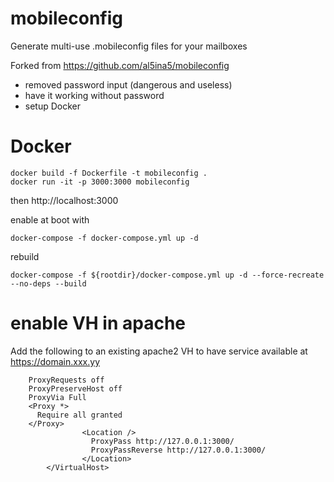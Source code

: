 # mobileconfig
Generate multi-use .mobileconfig files for your mailboxes


Forked from https://github.com/al5ina5/mobileconfig 

* removed password input (dangerous and useless)
* have it working without password
* setup Docker 

# Docker

```
docker build -f Dockerfile -t mobileconfig .
docker run -it -p 3000:3000 mobileconfig
```

then http://localhost:3000

enable at boot with 

```
docker-compose -f docker-compose.yml up -d
```

rebuild 

```
docker-compose -f ${rootdir}/docker-compose.yml up -d --force-recreate --no-deps --build
```

# enable VH in apache


Add the following to an existing apache2 VH to have service available at https://domain.xxx.yy

```
    ProxyRequests off
    ProxyPreserveHost off
    ProxyVia Full
    <Proxy *>
      Require all granted
    </Proxy>
                <Location />
                  ProxyPass http://127.0.0.1:3000/
                  ProxyPassReverse http://127.0.0.1:3000/
                </Location>
        </VirtualHost>
```

